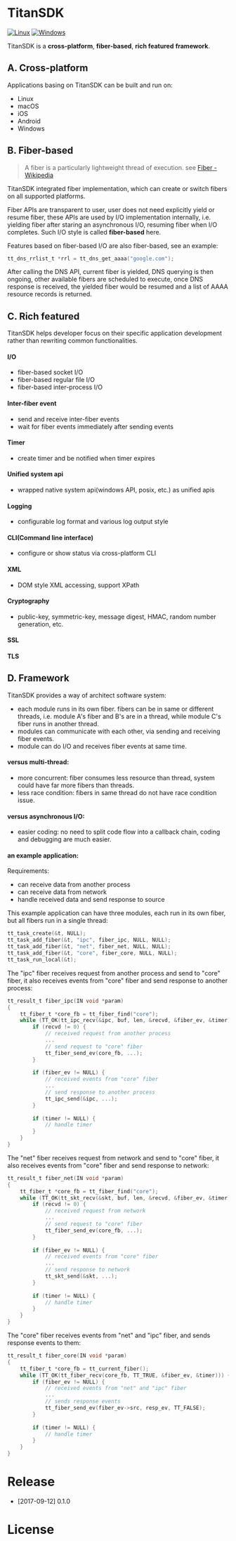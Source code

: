 # TitanSDK

[![Linux](https://www.travis-ci.org/newser/TitanSDK.svg?branch=master)](https://www.travis-ci.org/newser/TitanSDK)
[![Windows](https://ci.appveyor.com/api/projects/status/github/newser/TitanSDK?svg=true)](https://ci.appveyor.com/project/newser/titansdk)

TitanSDK is a **cross-platform**, **fiber-based**, **rich featured** **framework**.

## A. Cross-platform

Applications basing on TitanSDK can be built and run on:
- Linux
- macOS
- iOS
- Android
- Windows

## B. Fiber-based

> A fiber is a particularly lightweight thread of execution. see [Fiber - Wikipedia](https://en.wikipedia.org/wiki/Fiber_(computer_science))

TitanSDK integrated fiber implementation, which can create or switch fibers on all supported platforms.

Fiber APIs are transparent to user, user does not need explicitly yield or resume fiber, these APIs are used by I/O implementation internally, i.e. yielding fiber after staring an asynchronous I/O, resuming fiber when I/O completes. Such I/O style is called **fiber-based** here.

Features based on fiber-based I/O are also fiber-based, see an example:
```C
tt_dns_rrlist_t *rrl = tt_dns_get_aaaa("google.com");
```
After calling the DNS API, current fiber is yielded, DNS querying is then ongoing, other available fibers are scheduled to execute, once DNS response is received, the yielded fiber would be resumed and a list of AAAA resource records is returned.

## C. Rich featured

TitanSDK helps developer focus on their specific application development rather than rewriting common functionalities.

#### I/O
- fiber-based socket I/O
- fiber-based regular file I/O
- fiber-based inter-process I/O

#### Inter-fiber event
- send and receive inter-fiber events
- wait for fiber events immediately after sending events

#### Timer
- create timer and be notified when timer expires

#### Unified system api
- wrapped native system api(windows API, posix, etc.) as unified apis

#### Logging
- configurable log format and various log output style

#### CLI(Command line interface)
- configure or show status via cross-platform CLI

#### XML
- DOM style XML accessing, support XPath

#### Cryptography
- public-key, symmetric-key, message digest, HMAC, random number generation, etc.

#### SSL

#### TLS

## D. Framework

TitanSDK provides a way of architect software system:
- each module runs in its own fiber. fibers can be in same or different threads, i.e. module A's fiber and B's are in a thread, while module C's fiber runs in another thread.
- modules can communicate with each other, via sending and receiving fiber events.
- module can do I/O and receives fiber events at same time.

#### versus multi-thread:
- more concurrent: fiber consumes less resource than thread, system could have far more fibers than threads.
- less race condition: fibers in same thread do not have race condition issue.

#### versus asynchronous I/O:
- easier coding: no need to split code flow into a callback chain, coding and debugging are much easier.

#### an example application:

Requirements:
- can receive data from another process
- can receive data from network
- handle received data and send response to source

This example application can have three modules, each run in its own fiber, but all fibers run in a single thread:
```C
tt_task_create(&t, NULL);
tt_task_add_fiber(&t, "ipc", fiber_ipc, NULL, NULL);
tt_task_add_fiber(&t, "net", fiber_net, NULL, NULL);
tt_task_add_fiber(&t, "core", fiber_core, NULL, NULL);
tt_task_run_local(&t);
```

The "ipc" fiber receives request from another process and send to "core" fiber, it also receives events from "core" fiber and send response to another process:
```C
tt_result_t fiber_ipc(IN void *param)
{
    tt_fiber_t *core_fb = tt_fiber_find("core");
    while (TT_OK(tt_ipc_recv(&ipc, buf, len, &recvd, &fiber_ev, &timer))) {
        if (recvd != 0) {
            // received request from another process
            ...
            // send request to "core" fiber
            tt_fiber_send_ev(core_fb, ...);
        } 
        
        if (fiber_ev != NULL) {
            // received events from "core" fiber
            ...
            // send response to another process
            tt_ipc_send(&ipc, ...);
        } 
        
        if (timer != NULL) {
            // handle timer
        }
    }
}
```

The "net" fiber receives request from network and send to "core" fiber, it also receives events from "core" fiber and send response to network:
```C
tt_result_t fiber_net(IN void *param)
{
    tt_fiber_t *core_fb = tt_fiber_find("core");
    while (TT_OK(tt_skt_recv(&skt, buf, len, &recvd, &fiber_ev, &timer))) {
        if (recvd != 0) {
            // received request from network
            ...
            // send request to "core" fiber
            tt_fiber_send_ev(core_fb, ...);
        } 
        
        if (fiber_ev != NULL) {
            // received events from "core" fiber
            ...
            // send response to network
            tt_skt_send(&skt, ...);
        } 
        
        if (timer != NULL) {
            // handle timer
        }
    }
}
```

The "core" fiber receives events from "net" and "ipc" fiber, and sends response events to them:
```C
tt_result_t fiber_core(IN void *param)
{
    tt_fiber_t *core_fb = tt_current_fiber();
    while (TT_OK(tt_fiber_recv(core_fb, TT_TRUE, &fiber_ev, &timer))) {
        if (fiber_ev != NULL) {
            // received events from "net" and "ipc" fiber
            ...
            // sends response events
            tt_fiber_send_ev(fiber_ev->src, resp_ev, TT_FALSE);
        }
        
        if (timer != NULL) {
            // handle timer
        }
    }
}
```

# Release

- [2017-09-12] 0.1.0

# License


